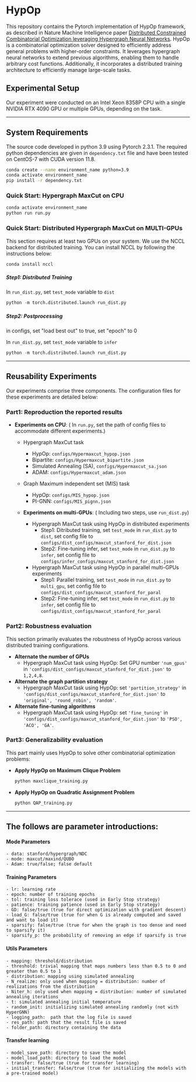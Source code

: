 # HypOp
This repository contains the Pytorch implementation of HypOp framework, as described in Nature Machine Intelligence paper [Distributed Constrained Combinatorial Optimization leveraging Hypergraph Neural Networks](https://www.nature.com/articles/s42256-024-00833-7). HypOp is a combinatorial optimization solver designed to efficiently address general problems with higher-order constraints. It leverages hypergraph neural networks to extend previous algorithms, enabling them to handle arbitrary cost functions. Additionally, it incorporates a distributed training architecture to efficiently manage large-scale tasks.
## Experimental Setup
Our experiment were conducted on an Intel Xeon 8358P CPU with a single NVIDIA RTX 4090 GPU or multiple GPUs, depending on the task.

---
## System Requirements
The source code developed in python 3.9 using Pytorch 2.3.1. The required python dependencies are given in `dependency.txt` file and have been tested on CentOS-7 with CUDA version 11.8.
```bash
conda create --name environment_name python=3.9
conda activate environment_name
pip install -r dependency.txt
```

### Quick Start: Hypergraph MaxCut on CPU

```bash
conda activate environment_name
python run run.py
```
### Quick Start: Distributed Hypergraph MaxCut on MULTI-GPUs
This section requires at least two GPUs on your system. We use the NCCL backend for distributed training. You can install NCCL by following the instructions below:
```bash
conda install nccl
```
##### Step1: Distributed Training

In `run_dist.py`, set `test_mode` variable to `dist`

```python
python -m torch.distributed.launch run_dist.py
```

##### Step2: Postprocessing

in configs, set "load best out" to true, set "epoch" to 0

In `run_dist.py`, set `test_mode` variable to `infer`

```python
python -m torch.distributed.launch run_dist.py
```

---
## Reusability Experiments
Our experiments comprise three components. The configuration files for these experiments are detailed below:
### Part1: Reproduction the reported results
- **Experiments on CPU**: ( In `run.py`, set the path of config files to accommodate different experiments.)
    - Hypergraph MaxCut task
      - HypOp: `configs/Hypermaxcut_hypop.json`
      - Bipartite: `configs/Hypermaxcut_bipartite.json`
      - Simulated Annealing (SA), `configs/Hypermaxcut_sa.json`
      - ADAM: `configs/Hypermaxcut_adam.json`
      
    - Graph Maximum independent set (MIS) task
      - HypOp: `configs/MIS_hypop.json`
      - PI-GNN: `configs/MIS_pignn.json`
      

  - **Experiments on multi-GPUs**: ( Including two steps, use `run_dist.py`)
      - Hypergraph MaxCut task using HypOp in distributed experiments
        - Step1: Ditributed training, set `test_mode` in `run_dist.py` to `dist`, set config file to `configs/dist_configs/maxcut_stanford_for_dist.json`
        - Step2: Fine-tuning infer, set `test_mode` in `run_dist.py` to `infer`, set config file to `configs/infer_configs/maxcut_stanford_for_dist.json`
      - Hypergraph MaxCut task using HypOp in parallel multi-GPUs experiments
        - Step1: Parallel training, set `test_mode` in `run_dist.py` to `multi_gpu`, set config file to `configs/dist_configs/maxcut_stanford_for_paral`
        - Step2: Fine-tuning infer, set `test_mode` in `run_dist.py` to `infer`, set config file to `configs/dist_configs/maxcut_stanford_for_paral`
  
### Part2: Robustness evaluation
This section primarily evaluates the robustness of HypOp across various distributed training configurations.
- **Alternate the number of GPUs**
    - Hypergraph MaxCut task using HypOp: Set GPU number `'num_gpus'` in `'configs/dist_configs/maxcut_stanford_for_dist.json'` to `1,2,4,8`.
- **Alternate the graph partition strategy**
    - Hypergraph MaxCut task using HypOp: set `'partition_strategy'` in `'configs/dist_configs/maxcut_stanford_for_dist.json'` to `'original', 'round_robin', 'random'`.
- **Alternate fine-tuning algorithms**
    - Hypergraph MaxCut task using HypOp: set `'fine_tuning'` in `'configs/dist_configs/maxcut_stanford_for_dist.json'` to `'PSO', 'ACO', 'GA'`.

### Part3: Generalizability evaluation
This part mainly uses HypOp to solve other combinatorial optimization problems:
- **Apply HypOp on Maximum Clique Problem**

    ```bash
    python maxclique_training.py
    ```
- **Apply HypOp on Quadratic Assignment Problem**
    ```bash
    python QAP_training.py
    ```
  
---
## The follows are parameter introductions:
#### Mode Parameters
    - data: stanford/hypergraph/NDC
    - mode: maxcut/maxind/QUBO
    - Adam: true/false; false default
#### Training Parameters
    - lr: learning rate
    - epoch: number of training epochs
    - tol: training loss tolerace (used in Early Stop strategy)
    - patience: training patience (used in Early Stop strategy)
    - GD: false/true (true for direct optimization with gradient descent) 
    - load_G: false/true (true for when G is already computed and saved and want to load it)
    - sparsify: false/true (true for when the graph is too dense and need to sparsify it)
    - sparsify_p: the probability of removing an edge if sparsify is true
#### Utils Parameters    
    - mapping: threshold/distribution
    - threshold: trivial mapping that maps numbers less than 0.5 to 0 and greater than 0.5 to 1
    - distribution: mapping using simulated annealing
    - N_realize: only used when mapping = distribution: number of realizations from the distribution
    - Niter_h: only used when mapping = distribution: number of simulated annealing iterations
    - t: simulated annealing initial temperature
    - random_init: initializing simulated annealing randomly (not with HyperGNN)
    - logging_path:  path that the log file is saved
    - res_path: path that the result file is saved
    - folder_path: directory containing the data
#### Transfer learning
    - model_save_path: directory to save the model
    - model_load_path: directory to load the model
	- transfer: false/true (true for transfer learning)
	- initial_transfer: false/true (true for initializing the models with a pre-trained model)
